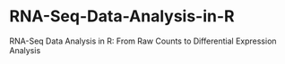 # RNA-Seq-Data-Analysis-in-R
RNA-Seq Data Analysis in R: From Raw Counts to Differential Expression Analysis
